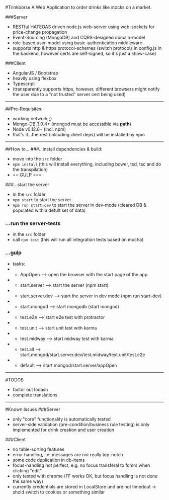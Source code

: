 #Trinkbörse
A Web Application to order drinks like stocks on a market.

###Server
* RESTful HATEOAS driven node.js web-server using web-sockets for price-change propagation
* Event-Sourcing (MongoDB) and CQRS-designed domain-model
* role-based user-model using basic-authentication middleware
* supports http & https protocol-schemes (switch protocols in config.js in the backend, however certs are self-signed, 
so it's just a show-case)

###Client
* AngularJS / Bootstrap
* heavily using flexbox
* Typescript
* (transparently supports https, however, different browsers might notify the user due to a "not trusted" server cert 
being used)


<hr>

##Pre-Requisites:
* working network ;)
* Mongo-DB 3.0.4+ (mongod must be accessible via **path**)
* Node v0.12.6+ (incl. npm)
* that's it...the rest (inlcuding client deps) will be installed by npm

<hr>

##How to...
###...install dependencies & build:
* move into the `src` folder
* `npm install` (this will install everything, including bower, tsd, tsc and do the transpilation)
* == GULP ===

###...start the server
* in the `src` folder
* `npm start` to start the server
* `npm run start-dev` to start the server in dev-mode (cleared DB & populated with a defult set of data)

### ...run the server-tests
* in the `src` folder
* call `npm test` (this will run all integration tests based on mocha)

### ...gulp
* tasks:
*   - AppOpen           --> open the browser with the start page of the app
*   - start.server      --> start the server (npm start)
*   - start.server.dev  --> start the server in dev mode (npm run start-dev)
*   - start.mongod      --> start mongodb (start mongod)
*   - test.e2e          --> start e2e test with protractor
*   - test.unit         --> start unit test with karma
*   - test.midway       --> start midway test with karma
*   - test.all          --> start.mongod/start.server.dev/test.midway/test.unit/test.e2e
*   - default           --> start.mongod/start.server/appOpen

<hr>

#TODOS
* factor out lodash
* complete translations

<hr>

#Known Issues
###Server
  * only "core" functionality is automatically tested
  * server-side validation (pre-condition/business rule testing) is only implemented for drink creation and user creation 

###Client
* no table-sorting features
* error handling, i.e. messages are not really top-notch
* some code duplication in db-items
* focus-handling not perfect, e.g. no focus transferal to fomrs when clicking "edit"
* only tested with chrome (FF works OK, but focus handling is not done the same way)
* currently credentials are stored in LocalStore und are not timedout -> shold switch to cookies or something similar